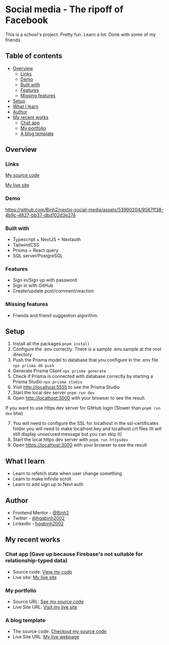 # Social media - The ripoff of Facebook

This is a school's project. Pretty fun. Learn a lot. Done with some of my friends

## Table of contents

- [Overview](#overview)
  - [Links](#links)
  - [Demo](#demo)
  - [Built with](#built-with)
  - [Features](#features)
  - [Missing features](#missing-features)
- [Setup](#setup)
- [What I learn](#what-i-learn)
- [Author](#author)
- [My recent works](#my-recent-works)
  - [Chat app](#chat-app-gave-up-because-firebases-not-suitable-for-relationship-typed-data)
  - [My portfolio](#my-portfolio)
  - [A blog template](#a-blog-template)

## Overview

### Links

[My source code](https://github.com/Binh2/nextjs-social-media)

[My live site](https://nextjs-social-media-binh2.vercel.app/)

### Demo

https://github.com/Binh2/nextjs-social-media/assets/53990204/9587ff38-4b9c-4827-bb37-dbd102d3e274

### Built with

- Typescript + NextJS + Nextauth
- TailwindCSS
- Prisma + React query
- SQL server/PostgreSQL

### Features

- Sign in/Sign up with password
- Sign in with GitHub
- Create/update post/comment/reaction

### Missing features

- Friends and friend suggestion algorithm.

## Setup

1. Install all the packages `pnpm install`
2. Configure the .env correctly. There is a sample .env.sample at the root directory
3. Push the Prisma model to database that you configure in the .env file `npx prisma db push`
4. Generate Prisma Client `npx prisma generate`
5. Check if Prisma is connected with database correctly by starting a Prisma Studio `npx prisma studio`
6. Visit [http://localhost:5555](http://localhost:5555) to see the Prisma Studio
7. Start the local dev server `pnpm run dev`
8. Open [http://localhost:3000](http://localhost:3000) with your browser to see the result.

If you want to use https dev server for GitHub login (Slower than `pnpm run dev` btw) 

7. You will need to configure the SSL for localhost in the ssl-certificates folder you will need to make localhost.key and localhost.crt files (It will still display unsecured message but you can skip it)
8. Start the local https dev server with `pnpm run httpsdev`
9. Open [https://localhost:3000](https://localhost:3000) with your browser to see the result

## What I learn

- Learn to refetch state when user
change something
- Learn to make infinite scroll
- Learn to add sign up to Next
auth

## Author

- Frontend Mentor - [@Binh2](https://www.frontendmentor.io/profile/Binh2)
- Twitter - [@hgqbinh2002](https://twitter.com/hgqbinh2002)
- LinkedIn - [hgqbinh2002](https://www.linkedin.com/in/hgqbinh2002/)

## My recent works

### Chat app (Gave up because Firebase's not suitable for relationship-typed data)

- Source code: [View my code](https://github.com/Binh2/chat-app)
- Live site: [My live site](https://chat-app-binh2.vercel.app/)

### My portfolio

- Source URL: [See my source code](https://github.com/Binh2/portfolio/)
- Live Site URL: [Visit my live site](https://portfolio-binh2.vercel.app)

### A blog template

- The source code: [Checkout my source code](https://github.com/Binh2/brother-blog)
- Live Site URL: [My live webpage](https://binh2.github.io/brother-blog/)